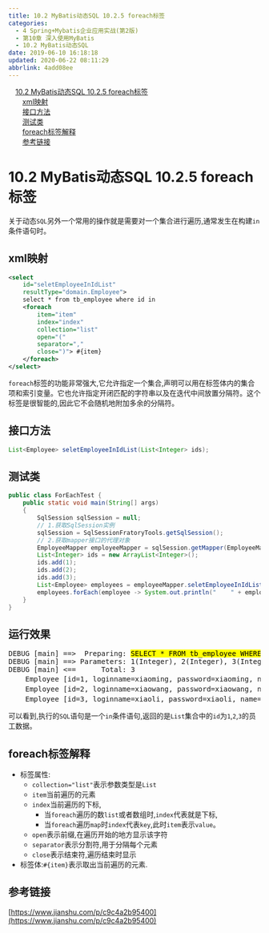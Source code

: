 ```yaml
---
title: 10.2 MyBatis动态SQL 10.2.5 foreach标签
categories: 
  - 4 Spring+Mybatis企业应用实战(第2版)
  - 第10章 深入使用MyBatis
  - 10.2 MyBatis动态SQL
date: 2019-06-10 16:18:18
updated: 2020-06-22 08:11:29
abbrlink: 4add08ee
---
```

<div id='my_toc'><a href="/JavaReadingNotes/4add08ee/#10-2-MyBatis动态SQL-10-2-5-foreach标签" class="header_1">10.2 MyBatis动态SQL 10.2.5 foreach标签</a>&nbsp;<br><a href="/JavaReadingNotes/4add08ee/#xml映射" class="header_2">xml映射</a>&nbsp;<br><a href="/JavaReadingNotes/4add08ee/#接口方法" class="header_2">接口方法</a>&nbsp;<br><a href="/JavaReadingNotes/4add08ee/#测试类" class="header_2">测试类</a>&nbsp;<br><a href="/JavaReadingNotes/4add08ee/#foreach标签解释" class="header_2">foreach标签解释</a>&nbsp;<br><a href="/JavaReadingNotes/4add08ee/#参考链接" class="header_2">参考链接</a>&nbsp;<br></div>
<style>.header_1{margin-left: 1em;}.header_2{margin-left: 2em;}.header_3{margin-left: 3em;}.header_4{margin-left: 4em;}.header_5{margin-left: 5em;}.header_6{margin-left: 6em;}</style>
<!--more-->
<script>if (navigator.platform.search('arm')==-1){document.getElementById('my_toc').style.display = 'none';}var e,p = document.getElementsByTagName('p');while (p.length>0) {e = p[0];e.parentElement.removeChild(e);}</script>

<!--end-->
# 10.2 MyBatis动态SQL 10.2.5 foreach标签
关于动态`SQL`另外一个常用的操作就是需要对一个集合进行遍历,通常发生在构建`in`条件语句时。
## xml映射
```xml
<select
    id="seletEmployeeInIdList"
    resultType="domain.Employee">
    select * from tb_employee where id in
    <foreach
        item="item"
        index="index"
        collection="list"
        open="("
        separator=","
        close=")"> #{item}
    </foreach>
</select>
```
`foreach`标签的功能非常强大,它允许指定一个集合,声明可以用在标签体内的集合项和索引变量。它也允许指定开闭匹配的字符串以及在迭代中间放置分隔符。这个标签是很智能的,因此它不会随机地附加多余的分隔符。
## 接口方法
```java
List<Employee> seletEmployeeInIdList(List<Integer> ids);
```
## 测试类
```java
public class ForEachTest {
    public static void main(String[] args)
    {
        SqlSession sqlSession = null;
        // 1.获取SqlSession实例
        sqlSession = SqlSessionFratoryTools.getSqlSession();
        // 2.获取mapper接口的代理对象
        EmployeeMapper employeeMapper = sqlSession.getMapper(EmployeeMapper.class);
        List<Integer> ids = new ArrayList<Integer>();
        ids.add(1);
        ids.add(2);
        ids.add(3);
        List<Employee> employees = employeeMapper.seletEmployeeInIdList(ids);
        employees.forEach(employee -> System.out.println("    " + employee));
    }
}
```
## 运行效果

<pre>
DEBUG [main] ==&gt;  Preparing: <mark>SELECT * FROM tb_employee WHERE ID in ( ? , ? , ? ) </mark>
DEBUG [main] ==&gt; Parameters: 1(Integer), 2(Integer), 3(Integer)
DEBUG [main] &lt;==      Total: 3
    Employee [id=1, loginname=xiaoming, password=xiaoming, name=小明, sex=男, age=19, phone=123456789123, sal=9800.0, state=active]
    Employee [id=2, loginname=xiaowang, password=xiaowang, name=小王, sex=男, age=21, phone=123456789123, sal=6800.0, state=active]
    Employee [id=3, loginname=xiaoli, password=xiaoli, name=小丽, sex=女, age=23, phone=123456789123, sal=7800.0, state=active]
</pre>

可以看到,执行的`SQL`语句是一个`in`条件语句,返回的是`List`集合中的`id`为`1`,`2`,`3`的员工数据。
## foreach标签解释
- 标签属性:
    - `collection="list"`表示参数类型是`List`
    - `item`当前遍历的元素
    - `index`当前遍历的下标,
        - 当`foreach`遍历的数`list`或者数组时,`index`代表就是下标,
        - 当`foreach`遍历`map`时`index`代表`key`,此时`item`表示`value`。
    - `open`表示前缀,在遍历开始的地方显示该字符
    - `separator`表示分割符,用于分隔每个元素
    - `close`表示结束符,遍历结束时显示
- 标签体:`#{item}`表示取出当前遍历的元素.

## 参考链接
[https://www.jianshu.com/p/c9c4a2b95400](https://www.jianshu.com/p/c9c4a2b95400)
